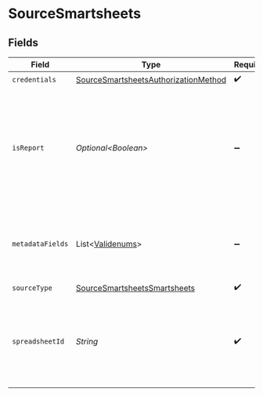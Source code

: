 # SourceSmartsheets


## Fields

| Field                                                                                                                               | Type                                                                                                                                | Required                                                                                                                            | Description                                                                                                                         |
| ----------------------------------------------------------------------------------------------------------------------------------- | ----------------------------------------------------------------------------------------------------------------------------------- | ----------------------------------------------------------------------------------------------------------------------------------- | ----------------------------------------------------------------------------------------------------------------------------------- |
| `credentials`                                                                                                                       | [SourceSmartsheetsAuthorizationMethod](../../models/shared/SourceSmartsheetsAuthorizationMethod.md)                                 | :heavy_check_mark:                                                                                                                  | N/A                                                                                                                                 |
| `isReport`                                                                                                                          | *Optional\<Boolean>*                                                                                                                | :heavy_minus_sign:                                                                                                                  | If true, the source will treat the provided sheet_id as a report. If false, the source will treat the provided sheet_id as a sheet. |
| `metadataFields`                                                                                                                    | List\<[Validenums](../../models/shared/Validenums.md)>                                                                              | :heavy_minus_sign:                                                                                                                  | A List of available columns which metadata can be pulled from.                                                                      |
| `sourceType`                                                                                                                        | [SourceSmartsheetsSmartsheets](../../models/shared/SourceSmartsheetsSmartsheets.md)                                                 | :heavy_check_mark:                                                                                                                  | N/A                                                                                                                                 |
| `spreadsheetId`                                                                                                                     | *String*                                                                                                                            | :heavy_check_mark:                                                                                                                  | The spreadsheet ID. Find it by opening the spreadsheet then navigating to File > Properties                                         |